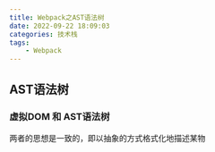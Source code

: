 ```yaml
---
title: Webpack之AST语法树
date: 2022-09-22 18:09:03
categories: 技术栈
tags: 
    - Webpack
---
```


## AST语法树




### 虚拟DOM 和 AST语法树

两者的思想是一致的，即以抽象的方式格式化地描述某物